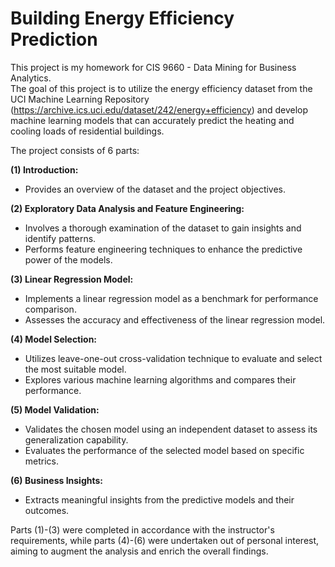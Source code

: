 # Building Energy Efficiency Prediction
This project is my homework for CIS 9660 - Data Mining for Business Analytics.  
The goal of this project is to utilize the energy efficiency dataset from the UCI Machine Learning Repository (https://archive.ics.uci.edu/dataset/242/energy+efficiency) and develop machine learning models that can accurately predict the heating and cooling loads of residential buildings.

The project consists of 6 parts:  

**(1) Introduction:**  
* Provides an overview of the dataset and the project objectives.  


**(2) Exploratory Data Analysis and Feature Engineering:**  
* Involves a thorough examination of the dataset to gain insights and identify patterns.
* Performs feature engineering techniques to enhance the predictive power of the models.  


**(3) Linear Regression Model:**  
* Implements a linear regression model as a benchmark for performance comparison.
* Assesses the accuracy and effectiveness of the linear regression model.  

    
**(4) Model Selection:**  
* Utilizes leave-one-out cross-validation technique to evaluate and select the most suitable model.
* Explores various machine learning algorithms and compares their performance.  

    
**(5) Model Validation:**  
*  Validates the chosen model using an independent dataset to assess its generalization capability.
* Evaluates the performance of the selected model based on specific metrics.  


**(6) Business Insights:**  
* Extracts meaningful insights from the predictive models and their outcomes.  


Parts (1)-(3) were completed in accordance with the instructor's requirements, while parts (4)-(6) were undertaken out of personal interest, aiming to augment the analysis and enrich the overall findings.

